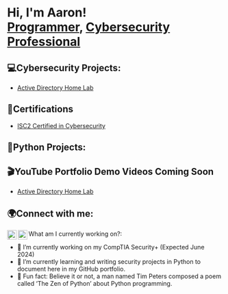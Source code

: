 <h1>Hi, I'm Aaron! <br/><a href="https://github.com/aaronthompsoncyber">Programmer</a>, <a href="https://www.linkedin.com/in/aaronthompsoncyber/">Cybersecurity Professional</a>

<h2>💻Cybersecurity Projects:</h2>

  - [Active Directory Home Lab]()
<h2>📜Certifications</h2>

  - [ISC2 Certified in Cybersecurity](https://www.credly.com/badges/c5dd09b5-a3d0-4c3c-a980-cca8d0275055/public_url)

<h2>🔧Python Projects:</h2>

<h2>🎬YouTube Portfolio Demo Videos Coming Soon </h2>

- [Active Directory Home Lab]()


<h2>🌍Connect with me:</h2>

[<img align="left" alt=" | YouTube" width="22px" src="https://cdn.jsdelivr.net/npm/simple-icons@v3/icons/youtube.svg" />][youtube]
[<img align="left" alt="aaronthompsoncyber | LinkedIn" width="22px" src="https://cdn.jsdelivr.net/npm/simple-icons@v3/icons/linkedin.svg" />][linkedin]

[youtube]: https://www.youtube.com/channel/UCuG64c38lyI6Kakl9M-ur_g
[linkedin]: https://linkedin.com/in/aaronthompsoncyber

What am I currently working on?:
- 🔭 I’m currently working on my CompTIA Security+ (Expected June 2024)
- 🌱 I’m currently learning and writing security projects in Python to document here in my GitHub portfolio.
- 🐍 Fun fact: Believe it or not, a man named Tim Peters composed a poem called ‘The Zen of Python’ about Python programming.

